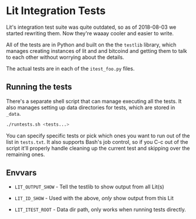 # Lit Integration Tests

Lit's integration test suite was quite outdated, so as of 2018-08-03 we started
rewriting them.  Now they're waaay cooler and easier to write.

All of the tests are in Python and built on the the `testlib` library, which
manages creating instances of lit and and bitcoind and getting them to talk to
each other without worrying about the details.

The actual tests are in each of the `itest_foo.py` files.

## Running the tests

There's a separate shell script that can manage executing all the tests.  It
also manages setting up data directories for tests, which are stored in `_data`.

```sh
./runtests.sh <tests...>
```

You can specify specific tests or pick which ones you want to run out of the
list in `tests.txt`.  It also supports Bash's job control, so if you C-c out of
the script it'll properly handle cleaning up the current test and skipping over
the remaining ones.

## Envvars

* `LIT_OUTPUT_SHOW` - Tell the testlib to show output from all Lit(s)

* `LIT_ID_SHOW` - Used with the above, *only* show output from this Lit

* `LIT_ITEST_ROOT` - Data dir path, only works when running tests directly.

